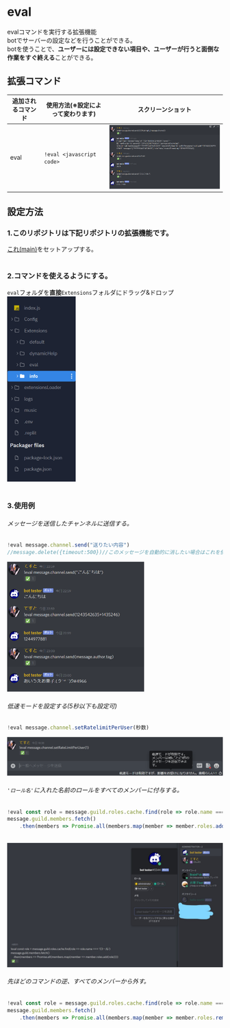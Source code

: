 # eval
evalコマンドを実行する拡張機能<br>
botでサーバーの設定などを行うことができる。<br>
botを使うことで、**ユーザーには設定できない項目や、ユーザーが行うと面倒な作業をすぐ終える**ことができる。

## 拡張コマンド
|追加されるコマンド|使用方法(※設定によって変わります)|スクリーンショット|
|---|---|---|
|eval|`!eval <javascript code>`|<img src="https://github.com/MakeYourOwnDiscordBot/assets/blob/main/IMAGES/eval-command.png" width="640px">|

## 設定方法

### 1.このリポジトリは下記リポジトリの拡張機能です。
[これ(main)](https://github.com/MakeYourOwnDiscordBot/main)をセットアップする。<br><br>
### 2.コマンドを使えるようにする。
`eval`フォルダを**直接**`Extensions`フォルダにドラッグ&ドロップ<br>
<img src="https://github.com/MakeYourOwnDiscordBot/assets/blob/main/IMAGES/info-folder.png" width=160px>
<br><br>
### 3.使用例
###### メッセージを送信したチャンネルに送信する。
```javascript
!eval message.channel.send("送りたい内容")
//message.delete({timeout:500})//このメッセージを自動的に消したい場合はこれを使う
```
<img src="https://github.com/MakeYourOwnDiscordBot/assets/blob/main/IMAGES/eval-content.png" width="320px">
<br>

###### 低速モードを設定する(5秒以下も設定可)
```javascript
!eval message.channel.setRatelimitPerUser(秒数)
```
<img src="https://github.com/MakeYourOwnDiscordBot/assets/blob/main/IMAGES/eval-setRateLimit.png" width="640px"><br>

###### `'ロール名'`に入れた名前のロールをすべてのメンバーに付与する。
```javascript
!eval const role = message.guild.roles.cache.find(role => role.name === 'ロール名')
message.guild.members.fetch()
    .then(members => Promise.all(members.map(member => member.roles.add(role))))
```
<br><img src="https://github.com/MakeYourOwnDiscordBot/assets/blob/main/IMAGES/eval-roleadd.jpg" width="640px"><br>

###### 先ほどのコマンドの逆、すべてのメンバーから外す。
```javascript
!eval const role = message.guild.roles.cache.find(role => role.name === 'ロール名')
message.guild.members.fetch()
    .then(members => Promise.all(members.map(member => member.roles.remove(role))))
```
<br>
